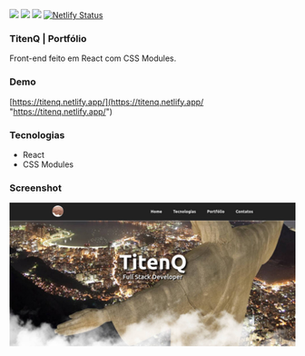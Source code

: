 ![](https://img.shields.io/github/stars/titenq/page.svg) ![](https://img.shields.io/github/forks/titenq/page.svg) ![](https://img.shields.io/github/issues/titenq/page.svg) [![Netlify Status](https://api.netlify.com/api/v1/badges/ce866ded-dc51-41c3-814a-21dc040e219b/deploy-status)](https://app.netlify.com/sites/titenq/deploys)

### TitenQ | Portfólio

Front-end feito em React com CSS Modules.

### Demo
[https://titenq.netlify.app/](https://titenq.netlify.app/ "https://titenq.netlify.app/")

### Tecnologias
- React
- CSS Modules

### Screenshot

![](https://github.com/titenq/page/blob/master/screenshot.jpg?raw=true)